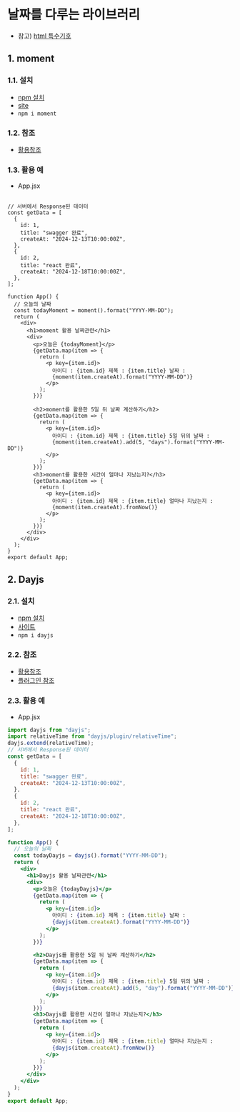 # 날짜를 다루는 라이브러리

- 참고) [html 특수기호](https://dev-handbook.tistory.com/23)

## 1. moment

### 1.1. 설치

- [npm 설치](https://www.npmjs.com/package/moment)
- [site](https://momentjs.com/)
- `npm i moment`

### 1.2. 참조

- [활용참조](https://bolob.tistory.com/entry/JavaScript-Momentjs-%EC%82%AC%EC%9A%A9%EB%B2%95-%ED%98%84%EC%9E%AC-%EB%82%A0%EC%A7%9C-%EB%82%A0%EC%A7%9C-%ED%8F%AC%EB%A7%B7-%EB%82%A0%EC%A7%9C-%EB%B9%84%EA%B5%90)

### 1.3. 활용 예

- App.jsx

```jsximport moment from "moment";

// 서버에서 Response된 데이터
const getData = [
  {
    id: 1,
    title: "swagger 완료",
    createAt: "2024-12-13T10:00:00Z",
  },
  {
    id: 2,
    title: "react 완료",
    createAt: "2024-12-18T10:00:00Z",
  },
];

function App() {
  // 오늘의 날짜
  const todayMoment = moment().format("YYYY-MM-DD");
  return (
    <div>
      <h1>moment 활용 날짜관련</h1>
      <div>
        <p>오늘은 {todayMoment}</p>
        {getData.map(item => {
          return (
            <p key={item.id}>
              아이디 : {item.id} 제목 : {item.title} 날짜 :
              {moment(item.createAt).format("YYYY-MM-DD")}
            </p>
          );
        })}

        <h2>moment를 활용한 5일 뒤 날짜 계산하기</h2>
        {getData.map(item => {
          return (
            <p key={item.id}>
              아이디 : {item.id} 제목 : {item.title} 5일 뒤의 날짜 :
              {moment(item.createAt).add(5, "days").format("YYYY-MM-DD")}
            </p>
          );
        })}
        <h3>moment를 활용한 시간이 얼마나 지났는지?</h3>
        {getData.map(item => {
          return (
            <p key={item.id}>
              아이디 : {item.id} 제목 : {item.title} 얼마나 지났는지 :
              {moment(item.createAt).fromNow()}
            </p>
          );
        })}
      </div>
    </div>
  );
}
export default App;
```

## 2. Dayjs

### 2.1. 설치

- [npm 설치](https://www.npmjs.com/package/dayjs)
- [사이트](https://day.js.org/)
- `npm i dayjs`

### 2.2. 참조

- [활용참조](https://velog.io/@hongsoom/Library-day.js-%EB%82%A0%EC%A7%9C-%EB%9D%BC%EC%9D%B4%EB%B8%8C%EB%9F%AC%EB%A6%AC)
- [플러그인 참조](https://shiro21.tistory.com/405)

### 2.3. 활용 예

- App.jsx

```jsx
import dayjs from "dayjs";
import relativeTime from "dayjs/plugin/relativeTime";
dayjs.extend(relativeTime);
// 서버에서 Response된 데이터
const getData = [
  {
    id: 1,
    title: "swagger 완료",
    createAt: "2024-12-13T10:00:00Z",
  },
  {
    id: 2,
    title: "react 완료",
    createAt: "2024-12-18T10:00:00Z",
  },
];

function App() {
  // 오늘의 날짜
  const todayDayjs = dayjs().format("YYYY-MM-DD");
  return (
    <div>
      <h1>Dayjs 활용 날짜관련</h1>
      <div>
        <p>오늘은 {todayDayjs}</p>
        {getData.map(item => {
          return (
            <p key={item.id}>
              아이디 : {item.id} 제목 : {item.title} 날짜 :
              {dayjs(item.createAt).format("YYYY-MM-DD")}
            </p>
          );
        })}

        <h2>Dayjs를 활용한 5일 뒤 날짜 계산하기</h2>
        {getData.map(item => {
          return (
            <p key={item.id}>
              아이디 : {item.id} 제목 : {item.title} 5일 뒤의 날짜 :
              {dayjs(item.createAt).add(5, "day").format("YYYY-MM-DD")}
            </p>
          );
        })}
        <h3>Dayjs를 활용한 시간이 얼마나 지났는지?</h3>
        {getData.map(item => {
          return (
            <p key={item.id}>
              아이디 : {item.id} 제목 : {item.title} 얼마나 지났는지 :
              {dayjs(item.createAt).fromNow()}
            </p>
          );
        })}
      </div>
    </div>
  );
}
export default App;
```
